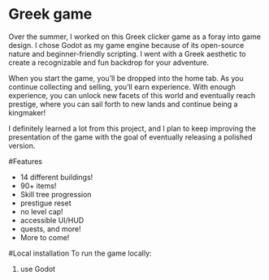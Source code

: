 # Greek game
  Over the summer, I worked on this Greek clicker game as a foray into game design. I chose Godot as my game engine because of its open-source nature and beginner-friendly scripting. I went with a Greek aesthetic to create a recognizable and fun backdrop for your adventure.
  
  When you start the game, you’ll be dropped into the home tab. As you continue collecting and selling, you’ll earn experience. With enough experience, you can unlock new facets of this world and eventually reach prestige, where you can sail forth to new lands and continue being a kingmaker!
  
  I definitely learned a lot from this project, and I plan to keep improving the presentation of the game with the goal of eventually releasing a polished version.


#Features
- 14 different buildings!
- 90+ items!
- Skill tree progression
- prestigue reset
- no level cap!
- accessible UI/HUD
- quests, and more!
- More to come!

#Local installation
To run the game locally:
1. use Godot 
